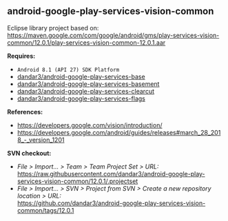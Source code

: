 ## android-google-play-services-vision-common

Eclipse library project based on:<br/>
https://maven.google.com/com/google/android/gms/play-services-vision-common/12.0.1/play-services-vision-common-12.0.1.aar

**Requires:**
- `Android 8.1 (API 27) SDK Platform`
- [dandar3/android-google-play-services-base](https://github.com/dandar3/android-google-play-services-base/tree/12.0.1)
- [dandar3/android-google-play-services-basement](https://github.com/dandar3/android-google-play-services-basement/tree/12.0.1)
- [dandar3/android-google-play-services-clearcut](https://github.com/dandar3/android-google-play-services-clearcut/tree/12.0.1)
- [dandar3/android-google-play-services-flags](https://github.com/dandar3/android-google-play-services-flags/tree/12.0.1)

**References:**
- https://developers.google.com/vision/introduction/
- https://developers.google.com/android/guides/releases#march_28_2018_-_version_1201

**SVN checkout:**
- _File > Import... > Team > Team Project Set > URL:_<br/>
  https://raw.githubusercontent.com/dandar3/android-google-play-services-vision-common/12.0.1/.projectset
- _File > Import... > SVN > Project from SVN > Create a new repository location > URL:_<br/> 
  https://github.com/dandar3/android-google-play-services-vision-common/tags/12.0.1